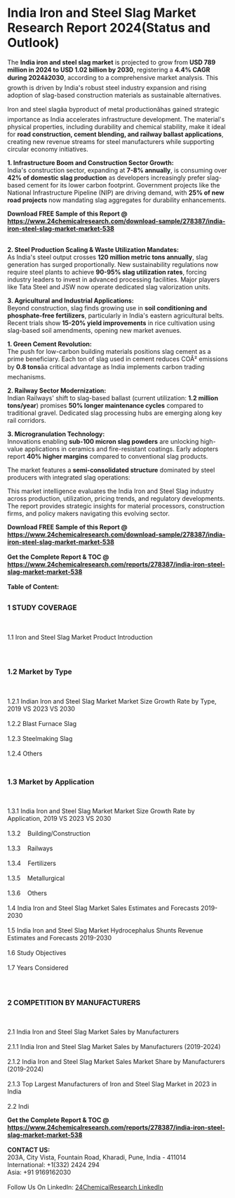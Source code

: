 <h1>India Iron and Steel Slag Market Research Report 2024(Status and Outlook)</h1><p>The <strong>India iron and steel slag market</strong> is projected to grow from <strong>USD 789 million in 2024 to USD 1.02 billion by 2030</strong>, registering a <strong>4.4% CAGR during 2024â2030</strong>, according to a comprehensive market analysis. This growth is driven by India's robust steel industry expansion and rising adoption of slag-based construction materials as sustainable alternatives.</p><p>Iron and steel slagâa byproduct of metal productionâhas gained strategic importance as India accelerates infrastructure development. The material's physical properties, including durability and chemical stability, make it ideal for <strong>road construction, cement blending, and railway ballast applications</strong>, creating new revenue streams for steel manufacturers while supporting circular economy initiatives.</p><p><strong>1. Infrastructure Boom and Construction Sector Growth:</strong><br>
India's construction sector, expanding at <strong>7-8% annually</strong>, is consuming over <strong>42% of domestic slag production</strong> as developers increasingly prefer slag-based cement for its lower carbon footprint. Government projects like the National Infrastructure Pipeline (NIP) are driving demand, with <strong>25% of new road projects</strong> now mandating slag aggregates for durability enhancements.</p><div><b>Download FREE Sample of this Report @ 
            <a href="https://www.24chemicalresearch.com/download-sample/278387/india-iron-steel-slag-market-market-538">
            https://www.24chemicalresearch.com/download-sample/278387/india-iron-steel-slag-market-market-538</a></b></div><br><p><strong>2. Steel Production Scaling &amp; Waste Utilization Mandates:</strong><br>
As India's steel output crosses <strong>120 million metric tons annually</strong>, slag generation has surged proportionally. New sustainability regulations now require steel plants to achieve <strong>90-95% slag utilization rates</strong>, forcing industry leaders to invest in advanced processing facilities. Major players like Tata Steel and JSW now operate dedicated slag valorization units.</p><p><strong>3. Agricultural and Industrial Applications:</strong><br>
Beyond construction, slag finds growing use in <strong>soil conditioning and phosphate-free fertilizers</strong>, particularly in India's eastern agricultural belts. Recent trials show <strong>15-20% yield improvements</strong> in rice cultivation using slag-based soil amendments, opening new market avenues.</p><p><strong>1. Green Cement Revolution:</strong><br>
The push for low-carbon building materials positions slag cement as a prime beneficiary. Each ton of slag used in cement reduces COÂ² emissions by <strong>0.8 tons</strong>âa critical advantage as India implements carbon trading mechanisms.</p><p><strong>2. Railway Sector Modernization:</strong><br>
Indian Railways' shift to slag-based ballast (current utilization: <strong>1.2 million tons/year</strong>) promises <strong>50% longer maintenance cycles</strong> compared to traditional gravel. Dedicated slag processing hubs are emerging along key rail corridors.</p><p><strong>3. Microgranulation Technology:</strong><br>
Innovations enabling <strong>sub-100 micron slag powders</strong> are unlocking high-value applications in ceramics and fire-resistant coatings. Early adopters report <strong>40% higher margins</strong> compared to conventional slag products.</p><p>The market features a <strong>semi-consolidated structure</strong> dominated by steel producers with integrated slag operations:</p><p>This market intelligence evaluates the India Iron and Steel Slag industry across production, utilization, pricing trends, and regulatory developments. The report provides strategic insights for material processors, construction firms, and policy makers navigating this evolving sector.</p><div><b>Download FREE Sample of this Report @ 
            <a href="https://www.24chemicalresearch.com/download-sample/278387/india-iron-steel-slag-market-market-538">
            https://www.24chemicalresearch.com/download-sample/278387/india-iron-steel-slag-market-market-538</a></b></div><br><div><b>Get the Complete Report & TOC @ 
            <a href="https://www.24chemicalresearch.com/reports/278387/india-iron-steel-slag-market-market-538">
            https://www.24chemicalresearch.com/reports/278387/india-iron-steel-slag-market-market-538</a></b></div><br>
            <b>Table of Content:</b><p><h2><span style="font-size:16px"><strong>1 STUDY COVERAGE</strong></span></h2><br />
<p>1.1 Iron and Steel Slag Market Product Introduction</p><br />
<h2><span style="font-size:16px"><strong>1.2 Market by Type</strong></span></h2><br />
<p>1.2.1 Indian Iron and Steel Slag Market Market Size Growth Rate by Type, 2019 VS 2023 VS 2030<br /><br />
1.2.2 Blast Furnace Slag&nbsp;&nbsp; &nbsp;<br /><br />
1.2.3 Steelmaking Slag<br /><br />
1.2.4 Others<br /><br />
<h2><span style="font-size:16px"><strong>1.3 Market by Application</strong></span></h2><br />
<p>1.3.1 India Iron and Steel Slag Market Market Size Growth Rate by Application, 2019 VS 2023 VS 2030<br /><br />
1.3.2&nbsp;&nbsp; &nbsp;Building/Construction<br /><br />
1.3.3&nbsp;&nbsp; &nbsp;Railways<br /><br />
1.3.4&nbsp;&nbsp; &nbsp;Fertilizers<br /><br />
1.3.5&nbsp;&nbsp; &nbsp;Metallurgical<br /><br />
1.3.6&nbsp;&nbsp; &nbsp;Others<br /><br />
1.4 India Iron and Steel Slag Market Sales Estimates and Forecasts 2019-2030<br /><br />
1.5 India Iron and Steel Slag Market Hydrocephalus Shunts Revenue Estimates and Forecasts 2019-2030<br /><br />
1.6 Study Objectives<br /><br />
1.7 Years Considered</p><br />
<h2><span style="font-size:16px"><strong>2 COMPETITION BY MANUFACTURERS</strong></span></h2><br />
<p>2.1 India Iron and Steel Slag Market Sales by Manufacturers<br /><br />
2.1.1 India Iron and Steel Slag Market Sales by Manufacturers (2019-2024)<br /><br />
2.1.2 India Iron and Steel Slag Market Sales Market Share by Manufacturers (2019-2024)<br /><br />
2.1.3 Top Largest Manufacturers of Iron and Steel Slag Market in 2023 in India<br /><br />
2.2 Indi</p><div><b>Get the Complete Report & TOC @ 
            <a href="https://www.24chemicalresearch.com/reports/278387/india-iron-steel-slag-market-market-538">
            https://www.24chemicalresearch.com/reports/278387/india-iron-steel-slag-market-market-538</a></b></div><br><b>CONTACT US:</b><br>
            203A, City Vista, Fountain Road, Kharadi, Pune, India - 411014<br>
            International: +1(332) 2424 294<br>
            Asia: +91 9169162030 <br><br>
            Follow Us On LinkedIn: <a href="https://www.linkedin.com/company/24chemicalresearch/">24ChemicalResearch LinkedIn</a>